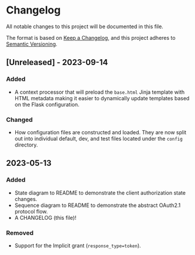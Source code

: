 # Changelog

All notable changes to this project will be documented in this file.

The format is based on [Keep a Changelog](https://keepachangelog.com/en/1.0.0/),
and this project adheres to [Semantic Versioning](https://semver.org/spec/v2.0.0.html).

## [Unreleased] - 2023-09-14

### Added

- A context processor that will preload the `base.html` Jinja template with HTML metadata making it easier to dynamically update templates based on the Flask configuration.

### Changed

- How configuration files are constructed and loaded. They are now split out into individual default, dev, and test files located under the `config` directory.

## 2023-05-13

### Added
- State diagram to README to demonstrate the client authorization state changes.
- Sequence diagram to README to demonstrate the abstract OAuth2.1 protocol flow.
- A CHANGELOG (this file)!

### Removed

- Support for the Implicit grant (`response_type=token`).